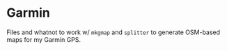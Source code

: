 # Garmin

Files and whatnot to work w/ `mkgmap` and `splitter` to generate OSM-based maps for my Garmin GPS.
